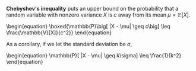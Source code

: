 **Chebyshev's inequality** puts an upper bound on the probability that a random variable with nonzero variance $X$ is $c$ away from its mean $\mu = \mathbb{E}[X]$.

\begin{equation}
\boxed{\mathbb{P}\big[ |X - \mu| \geq c\big] \leq \frac{\mathbb{V}[X]}{c^2}}
\end{equation}

As a corollary, if we let the standard deviation be $\sigma$,

\begin{equation}
\mathbb{P}[ |X - \mu| \geq k\sigma] \leq \frac{1}{k^2}
\end{equation}